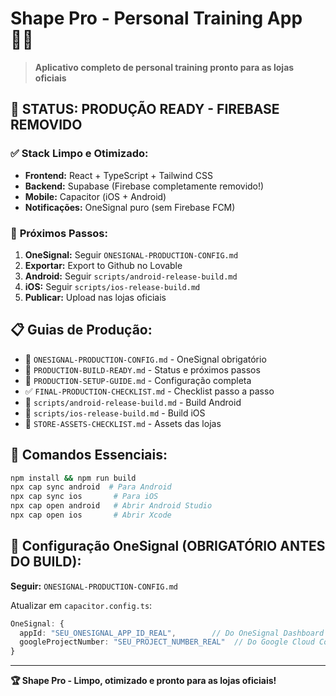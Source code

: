 # Shape Pro - Personal Training App 🏋️‍♂️

> **Aplicativo completo de personal training pronto para as lojas oficiais**

## 🚀 **STATUS: PRODUÇÃO READY - FIREBASE REMOVIDO**

### ✅ **Stack Limpo e Otimizado:**
- **Frontend:** React + TypeScript + Tailwind CSS
- **Backend:** Supabase (Firebase completamente removido!)
- **Mobile:** Capacitor (iOS + Android)
- **Notificações:** OneSignal puro (sem Firebase FCM)

### 🎯 **Próximos Passos:**
1. **OneSignal:** Seguir `ONESIGNAL-PRODUCTION-CONFIG.md`
2. **Exportar:** Export to Github no Lovable
3. **Android:** Seguir `scripts/android-release-build.md`
4. **iOS:** Seguir `scripts/ios-release-build.md`
5. **Publicar:** Upload nas lojas oficiais

## 📋 **Guias de Produção:**
- 🔔 `ONESIGNAL-PRODUCTION-CONFIG.md` - OneSignal obrigatório  
- 🚀 `PRODUCTION-BUILD-READY.md` - Status e próximos passos
- 📖 `PRODUCTION-SETUP-GUIDE.md` - Configuração completa
- ✅ `FINAL-PRODUCTION-CHECKLIST.md` - Checklist passo a passo
- 🤖 `scripts/android-release-build.md` - Build Android
- 🍎 `scripts/ios-release-build.md` - Build iOS
- 🎨 `STORE-ASSETS-CHECKLIST.md` - Assets das lojas

## 🚀 **Comandos Essenciais:**
```bash
npm install && npm run build
npx cap sync android  # Para Android
npx cap sync ios       # Para iOS
npx cap open android   # Abrir Android Studio
npx cap open ios       # Abrir Xcode
```

## 🔔 **Configuração OneSignal (OBRIGATÓRIO ANTES DO BUILD):**
**Seguir:** `ONESIGNAL-PRODUCTION-CONFIG.md`

Atualizar em `capacitor.config.ts`:
```typescript
OneSignal: {
  appId: "SEU_ONESIGNAL_APP_ID_REAL",        // Do OneSignal Dashboard
  googleProjectNumber: "SEU_PROJECT_NUMBER_REAL"  // Do Google Cloud Console
}
```

---

**🏆 Shape Pro - Limpo, otimizado e pronto para as lojas oficiais!**
